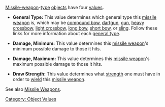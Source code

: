 [Missile-weapon](:Category:_Missile_Weapons.md "wikilink")-[type](:Category:_Object_Types.md "wikilink")
[objects](:Category:_Objects.md "wikilink") have four
[values](:Category:_Object_Values.md "wikilink").

-   **General Type:** This value determines which general type this
    [missile weapon](:Category:_Missile_Weapons.md "wikilink") is, which
    may be [compound bow](:Category:_Compound_Bows.md "wikilink"),
    [dartgun](:Category:_Dartguns.md "wikilink"),
    [gun](:Category:_Guns.md "wikilink"), [heavy
    crossbow](:Category:_Heavy_Crossbows.md "wikilink"), [light
    crossbow](:Category:_Light_Crossbows.md "wikilink"), [long
    bow](:Category:_Long_Bows.md "wikilink"), [short
    bow](:Category:_Short_Bows.md "wikilink"), or
    [sling](:Category:_Slings.md "wikilink"). Follow these links for
    more information about each [general
    type](:Category:_Missile_Weapons.md "wikilink").

<!-- -->

-   **Damage, Minimum:** This value determines this [missile
    weapon](:Category:_Missile_Weapons.md "wikilink")'s minimum possible
    damage to those it hits.

<!-- -->

-   **Damage, Maximum:** This value determines this [missile
    weapon](:Category:_Missile_Weapons.md "wikilink")'s maximum possible
    damage to those it hits.

<!-- -->

-   **Draw Strength:** This value determines what
    [strength](Strength.md "wikilink") one must have in order to
    [wield](Wield.md "wikilink") this [missile
    weapon](:Category:_Missile_Weapons.md "wikilink").

See also [Missile Weapons](:Category:_Missile_Weapons.md "wikilink").

[Category: Object Values](Category:_Object_Values "wikilink")
